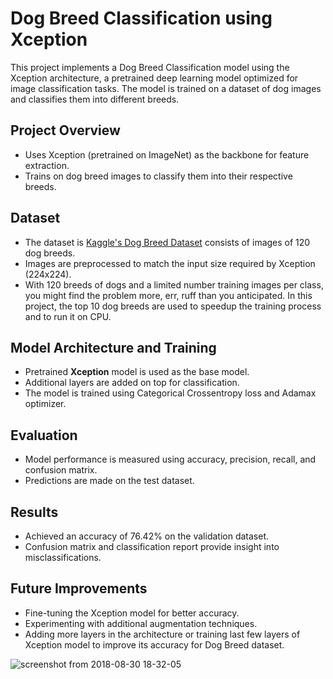 # Dog Breed Classification using Xception

This project implements a Dog Breed Classification model using the Xception architecture, a pretrained deep learning model optimized for image classification tasks. The model is trained on a dataset of dog images and classifies them into different breeds.

## Project Overview
- Uses Xception (pretrained on ImageNet) as the backbone for feature extraction.
- Trains on dog breed images to classify them into their respective breeds.

## Dataset
- The dataset is [Kaggle's Dog Breed Dataset](https://www.kaggle.com/datasets/jessicali9530/stanford-dogs-dataset/data) consists of images of 120 dog breeds.
- Images are preprocessed to match the input size required by Xception (224x224).
- With 120 breeds of dogs and a limited number training images per class, you might find the problem more, err, ruff than you anticipated. In this project, the top 10 dog breeds are used to speedup the training process and to run it on CPU.

## Model Architecture and Training
- Pretrained **Xception** model is used as the base model.
- Additional layers are added on top for classification.
- The model is trained using Categorical Crossentropy loss and Adamax optimizer.

## Evaluation
- Model performance is measured using accuracy, precision, recall, and confusion matrix.
- Predictions are made on the test dataset.

## Results
- Achieved an accuracy of 76.42% on the validation dataset.
- Confusion matrix and classification report provide insight into misclassifications.

## Future Improvements
- Fine-tuning the Xception model for better accuracy.
- Experimenting with additional augmentation techniques.
- Adding more layers in the architecture or training last few layers of Xception model to improve its accuracy for Dog Breed dataset.

![screenshot from 2018-08-30 18-32-05](https://user-images.githubusercontent.com/29462447/44853289-29655480-ac83-11e8-8d00-a3e2009c6573.png)


    
    
    
    
    
